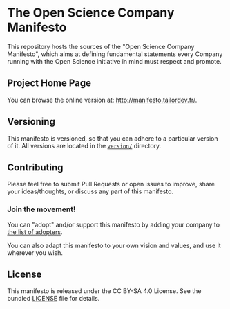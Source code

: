 The Open Science Company Manifesto
==================================

This repository hosts the sources of the "Open Science Company Manifesto",
which aims at defining fundamental statements every Company running with
the Open Science initiative in mind must respect and promote.

## Project Home Page

You can browse the online version at: http://manifesto.tailordev.fr/.

## Versioning

This manifesto is versioned, so that you can adhere to a particular version
of it. All versions are located in the [`version/`](version/) directory.

## Contributing

Please feel free to submit Pull Requests or open issues to improve, share
your ideas/thoughts, or discuss any part of this manifesto.

### Join the movement!

You can "adopt" and/or support this manifesto by adding your company to
[the list of adopters](_data/adopters.yml).

You can also adapt this manifesto to your own vision and values, and use it
wherever you wish.

## License

This manifesto is released under the CC BY-SA 4.0 License. See the bundled
[LICENSE](LICENSE) file for details.
